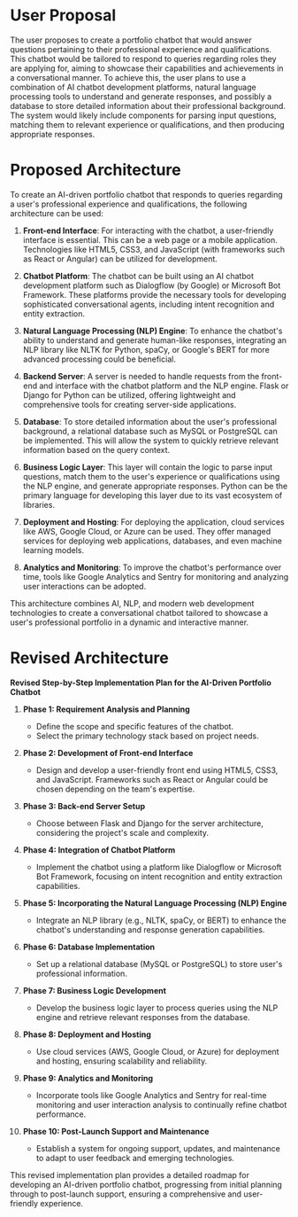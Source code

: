 # User Proposal
The user proposes to create a portfolio chatbot that would answer questions pertaining to their professional experience and qualifications. This chatbot would be tailored to respond to queries regarding roles they are applying for, aiming to showcase their capabilities and achievements in a conversational manner. To achieve this, the user plans to use a combination of AI chatbot development platforms, natural language processing tools to understand and generate responses, and possibly a database to store detailed information about their professional background. The system would likely include components for parsing input questions, matching them to relevant experience or qualifications, and then producing appropriate responses.

# Proposed Architecture
To create an AI-driven portfolio chatbot that responds to queries regarding a user's professional experience and qualifications, the following architecture can be used:

1. **Front-end Interface**: For interacting with the chatbot, a user-friendly interface is essential. This can be a web page or a mobile application. Technologies like HTML5, CSS3, and JavaScript (with frameworks such as React or Angular) can be utilized for development.

2. **Chatbot Platform**: The chatbot can be built using an AI chatbot development platform such as Dialogflow (by Google) or Microsoft Bot Framework. These platforms provide the necessary tools for developing sophisticated conversational agents, including intent recognition and entity extraction.

3. **Natural Language Processing (NLP) Engine**: To enhance the chatbot's ability to understand and generate human-like responses, integrating an NLP library like NLTK for Python, spaCy, or Google's BERT for more advanced processing could be beneficial.

4. **Backend Server**: A server is needed to handle requests from the front-end and interface with the chatbot platform and the NLP engine. Flask or Django for Python can be utilized, offering lightweight and comprehensive tools for creating server-side applications.

5. **Database**: To store detailed information about the user's professional background, a relational database such as MySQL or PostgreSQL can be implemented. This will allow the system to quickly retrieve relevant information based on the query context.

6. **Business Logic Layer**: This layer will contain the logic to parse input questions, match them to the user's experience or qualifications using the NLP engine, and generate appropriate responses. Python can be the primary language for developing this layer due to its vast ecosystem of libraries.

7. **Deployment and Hosting**: For deploying the application, cloud services like AWS, Google Cloud, or Azure can be used. They offer managed services for deploying web applications, databases, and even machine learning models.

8. **Analytics and Monitoring**: To improve the chatbot's performance over time, tools like Google Analytics and Sentry for monitoring and analyzing user interactions can be adopted.

This architecture combines AI, NLP, and modern web development technologies to create a conversational chatbot tailored to showcase a user's professional portfolio in a dynamic and interactive manner.

# Revised Architecture
**Revised Step-by-Step Implementation Plan for the AI-Driven Portfolio Chatbot**

1. **Phase 1: Requirement Analysis and Planning**
   - Define the scope and specific features of the chatbot.
   - Select the primary technology stack based on project needs.

2. **Phase 2: Development of Front-end Interface**
   - Design and develop a user-friendly front end using HTML5, CSS3, and JavaScript. Frameworks such as React or Angular could be chosen depending on the team's expertise.

3. **Phase 3: Back-end Server Setup**
   - Choose between Flask and Django for the server architecture, considering the project's scale and complexity.

4. **Phase 4: Integration of Chatbot Platform**
   - Implement the chatbot using a platform like Dialogflow or Microsoft Bot Framework, focusing on intent recognition and entity extraction capabilities.

5. **Phase 5: Incorporating the Natural Language Processing (NLP) Engine**
   - Integrate an NLP library (e.g., NLTK, spaCy, or BERT) to enhance the chatbot's understanding and response generation capabilities.

6. **Phase 6: Database Implementation**
   - Set up a relational database (MySQL or PostgreSQL) to store user's professional information.

7. **Phase 7: Business Logic Development**
   - Develop the business logic layer to process queries using the NLP engine and retrieve relevant responses from the database.

8. **Phase 8: Deployment and Hosting**
   - Use cloud services (AWS, Google Cloud, or Azure) for deployment and hosting, ensuring scalability and reliability.

9. **Phase 9: Analytics and Monitoring**
   - Incorporate tools like Google Analytics and Sentry for real-time monitoring and user interaction analysis to continually refine chatbot performance.

10. **Phase 10: Post-Launch Support and Maintenance**
    - Establish a system for ongoing support, updates, and maintenance to adapt to user feedback and emerging technologies.

This revised implementation plan provides a detailed roadmap for developing an AI-driven portfolio chatbot, progressing from initial planning through to post-launch support, ensuring a comprehensive and user-friendly experience.
